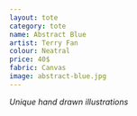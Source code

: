 ```yaml
---
layout: tote
category: tote
name: Abstract Blue
artist: Terry Fan
colour: Neatral
price: 40$
fabric: Canvas
image: abstract-blue.jpg
---
```


*Unique hand drawn illustrations*